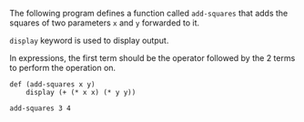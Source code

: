 The following program defines a function called `add-squares` that adds the squares of two parameters `x` and `y` forwarded to it.

`display` keyword is used to display output.

In expressions, the first term should be the operator followed by the 2 terms to perform the operation on.
```
def (add-squares x y)
    display (+ (* x x) (* y y))

add-squares 3 4
```